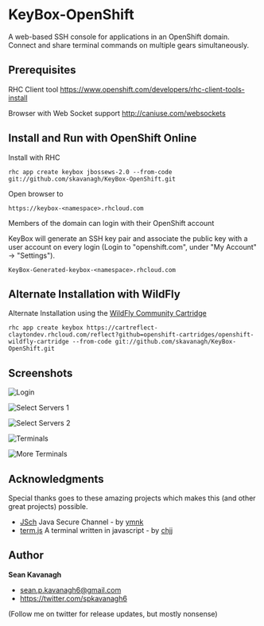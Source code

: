 KeyBox-OpenShift
======
A web-based SSH console for applications in an OpenShift domain. Connect and share terminal commands on multiple gears simultaneously.

Prerequisites
-------------
RHC Client tool
https://www.openshift.com/developers/rhc-client-tools-install

Browser with Web Socket support
http://caniuse.com/websockets


Install and Run with OpenShift Online
------
Install with RHC

    rhc app create keybox jbossews-2.0 --from-code git://github.com/skavanagh/KeyBox-OpenShift.git

Open browser to

    https://keybox-<namespace>.rhcloud.com

Members of the domain can login with their OpenShift account

KeyBox will generate an SSH key pair and associate the public key with a user account on every login (Login to "openshift.com", under "My Account" -> "Settings").

    KeyBox-Generated-keybox-<namespace>.rhcloud.com


Alternate Installation with WildFly
------
Alternate Installation using the [WildFly Community Cartridge](https://github.com/openshift-cartridges/openshift-wildfly-cartridge)

    rhc app create keybox https://cartreflect-claytondev.rhcloud.com/reflect?github=openshift-cartridges/openshift-wildfly-cartridge --from-code git://github.com/skavanagh/KeyBox-OpenShift.git


Screenshots
-----------

![Login](http://sshkeybox.com/img/screenshots/openshift/login.png)

![Select Servers 1](http://sshkeybox.com/img/screenshots/openshift/server_list1.png)

![Select Servers 2](http://sshkeybox.com/img/screenshots/openshift/server_list2.png)

![Terminals](http://sshkeybox.com/img/screenshots/openshift/terms1.png)

![More Terminals](http://sshkeybox.com/img/screenshots/openshift/terms2.png)


Acknowledgments
------
Special thanks goes to these amazing projects which makes this (and other great projects) possible.

+ [JSch](http://www.jcraft.com/jsch) Java Secure Channel - by [ymnk](https://github.com/ymnk)
+ [term.js](https://github.com/chjj/term.js) A terminal written in javascript - by [chjj](https://github.com/chjj)


Author
------
**Sean Kavanagh**

+ sean.p.kavanagh6@gmail.com
+ https://twitter.com/spkavanagh6

(Follow me on twitter for release updates, but mostly nonsense)


